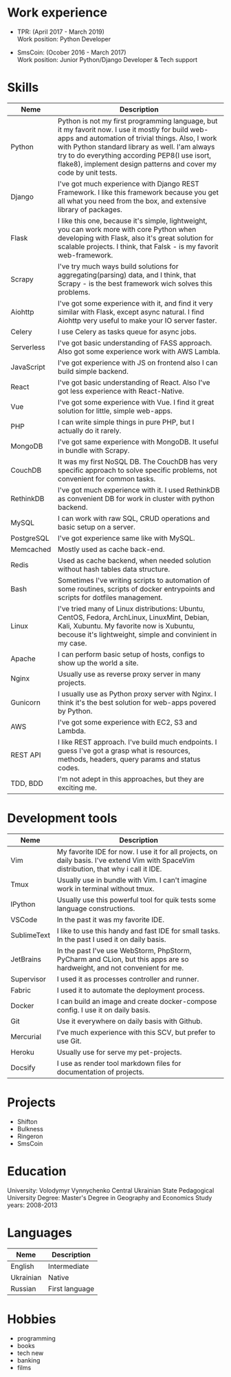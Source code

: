 # Work experience

- TPR: (April 2017 - March 2019)<br>
Work position: Python Developer


- SmsCoin: (Ocober 2016 - March 2017)<br>
Work position: Junior Python/Django Developer & Tech support


# Skills

Neme        | Description
---         | ---
Python      | Python is not my first programming language, but it my favorit now. I use it mostly for build web-apps and automation of trivial things. Also, I work with Python standard library as well. I'am always try to do everything according PEP8(I use isort, flake8), implement design patterns and cover my code by unit tests.
Django      | I've got much experience with Django REST Framework. I like this framework because you get all what you need from the box, and extensive library of packages.
Flask       | I like this one, because it's simple, lightweight, you can work more with core Python when developing with Flask, also it's great solution for scalable projects. I think, that Falsk - is my favorit web-framework.
Scrapy      | I've try much ways build solutions for aggregating(parsing) data, and I think, that Scrapy - is the best framework wich solves this problems.
Aiohttp     | I've got some experience with it, and find it very similar with Flask, except async natural. I find Aiohttp very useful to make your IO server faster.
Celery      | I use Celery as tasks queue for async jobs.
Serverless  | I've got basic understanding of FASS approach. Also got some experience work with AWS Lambla.
JavaScript  | I've got experience with JS on frontend also I can build simple backend.
React       | I've got basic understanding of React. Also I've got less experience with React-Native.
Vue         | I've got some experience with Vue. I find it great solution for little, simple web-apps.
PHP         | I can write simple things in pure PHP, but I actually do it rarely.
MongoDB     | I've got same experience with MongoDB. It useful in bundle with Scrapy.
CouchDB     | It was my first NoSQL DB. The CouchDB has very specific approach to solve specific problems, not convenient for common tasks.
RethinkDB   | I've got much experience with it. I used RethinkDB as convenient DB for work in cluster with python backend.
MySQL       | I can work with raw SQL, CRUD operations and basic setup on a server.
PostgreSQL  | I've got experience same like with MySQL.
Memcached   | Mostly used as cache back-end.
Redis       | Used as cache backend, when needed solution without hash tables data structure.
Bash        | Sometimes I've writing scripts to automation of some routines, scripts of docker entrypoints and scripts for dotfiles management.
Linux       | I've tried many of Linux distributions: Ubuntu, CentOS, Fedora, ArchLinux, LinuxMint, Debian, Kali, Xubuntu. My favorite now is Xubuntu, becouse it's lightweight, simple and convinient in my case.
Apache      | I can perform basic setup of hosts, configs to show up the world a site.
Nginx       | Usually use as reverse proxy server in many projects.
Gunicorn    | I usually use as Python proxy server with Nginx. I think it's the best solution for web-apps povered by Python.
AWS         | I've got some experience with EC2, S3 and Lambda.
REST API    | I like REST approach. I've build much endpoints. I guess I've got a grasp what is resources, methods, headers, query params and status codes.
TDD, BDD    | I'm not adept in this approaches, but they are exciting me.


# Development tools

Neme        | Description
---         | ---
Vim         | My favorite IDE for now. I use it for all projects, on daily basis. I've extend Vim with SpaceVim distribution, that why i call it IDE.
Tmux        | Usually use in bundle with Vim. I can't imagine work in terminal without tmux.
IPython     | Usually use this powerful tool for quik tests some language constructions.
VSCode      | In the past it was my favorite IDE.
SublimeText | I like to use this handy and fast IDE for small tasks. In the past I used it on daily basis.
JetBrains   | In the past I've use WebStorm, PhpStorm, PyCharm and CLion, but this apps are so hardweight, and not convenient for me.
Supervisor  | I used it as processes controller and runner. 
Fabric      | I used it to automate the deployment process.
Docker      | I can build an image and create docker-compose config. I use it on daily basis.
Git         | Use it everywhere on daily basis with Github.
Mercurial   | I've much experience with this SCV, but prefer to use Git.
Heroku      | Usually use for serve my pet-projects.
Docsify     | I use as render tool markdown files for documentation of projects.


# Projects

- Shifton
- Bulkness
- Ringeron
- SmsCoin


# Education

University: Volodymyr Vynnychenko Central Ukrainian State Pedagogical University
Degree: Master's Degree in Geography and Economics
Study years: 2008-2013


# Languages

Neme        | Description
---         | ---
English     | Intermediate
Ukrainian   | Native
Russian     | First language


# Hobbies

- programming
- books
- tech new
- banking
- films

